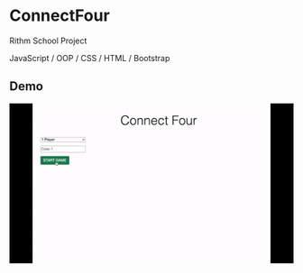 # ConnectFour
Rithm School Project

JavaScript / OOP / CSS / HTML / Bootstrap

## Demo

![Connect Four Demo](https://github.com/juliahowes124/ConnectFour/blob/main/ConnectFour.gif)

